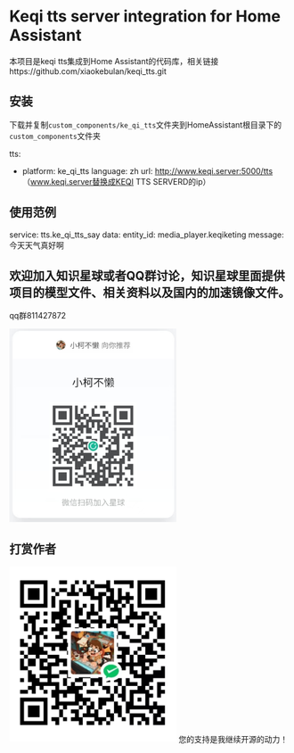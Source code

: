 # Keqi tts server integration for Home Assistant

本项目是keqi tts集成到Home Assistant的代码库，相关链接https://github.com/xiaokebulan/keqi_tts.git


## 安装

下载并复制`custom_components/ke_qi_tts`文件夹到HomeAssistant根目录下的`custom_components`文件夹

tts:
  - platform: ke_qi_tts
    language: zh
    url: http://www.keqi.server:5000/tts （www.keqi.server替换成KEQI TTS SERVERD的ip）

## 使用范例

service: tts.ke_qi_tts_say
data:
  entity_id: media_player.keqiketing
  message: 今天天气真好啊

## 欢迎加入知识星球或者QQ群讨论，知识星球里面提供项目的模型文件、相关资料以及国内的加速镜像文件。

qq群811427872

<img src="static/xing.jpg" width="300">


## 打赏作者

<img src="static/coffee.jpg" width="300">
  您的支持是我继续开源的动力！

